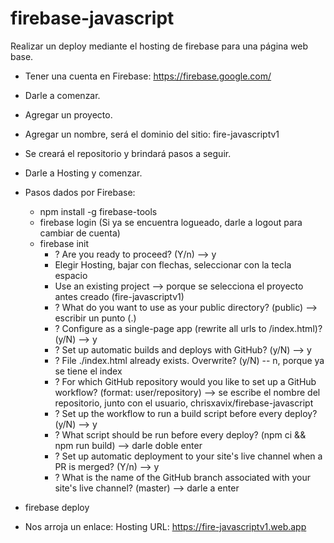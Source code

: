 # firebase-javascript
Realizar un deploy mediante el hosting de firebase para una página web base.

* Tener una cuenta en Firebase: https://firebase.google.com/
* Darle a comenzar.
* Agregar un proyecto.
* Agregar un nombre, será el dominio del sitio: fire-javascriptv1
* Se creará el repositorio y brindará pasos a seguir.
* Darle a Hosting y comenzar.

* Pasos dados por Firebase:
    * npm install -g firebase-tools
    * firebase login (Si ya se encuentra logueado, darle a logout para cambiar de cuenta)
    * firebase init
        * ? Are you ready to proceed? (Y/n) --> y
        * Elegir Hosting, bajar con flechas, seleccionar con la tecla espacio
        * Use an existing project --> porque se selecciona el proyecto antes creado (fire-javascriptv1)
        * ? What do you want to use as your public directory? (public) --> escribir un punto (.)
        * ? Configure as a single-page app (rewrite all urls to /index.html)? (y/N) --> y
        * ? Set up automatic builds and deploys with GitHub? (y/N) --> y
        * ? File ./index.html already exists. Overwrite? (y/N) -- n, porque ya se tiene el index
        * ? For which GitHub repository would you like to set up a GitHub workflow? (format: user/repository) --> se escribe el nombre del repositorio, junto con el usuario, chrisxavix/firebase-javascript
        * ? Set up the workflow to run a build script before every deploy? (y/N) --> y
        * ? What script should be run before every deploy? (npm ci && npm run build) --> darle doble enter
        * ? Set up automatic deployment to your site's live channel when a PR is merged? (Y/n) --> y
        * ? What is the name of the GitHub branch associated with your site's live channel? (master) --> darle a enter

* firebase deploy

* Nos arroja un enlace: Hosting URL: https://fire-javascriptv1.web.app

